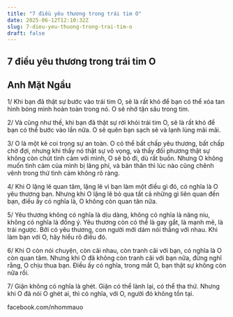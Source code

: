 ```yaml
---
title: "7 điều yêu thương trong trái tim O"
date: 2025-06-12T12:10:32Z
slug: 7-dieu-yeu-thuong-trong-trai-tim-o
draft: false
---
```


## 7 điều yêu thương trong trái tim O

## Anh Mặt Ngầu

1/ Khi bạn đã thật sự bước vào trái tim O, sẽ là rất khó để bạn có thể xóa tan hình bóng mình hoàn toàn trong nó. 
 O sẽ nhớ tận sâu trong tim.

 2/ Và cũng như thế, khi bạn đã thật sự rời khỏi trái tim O, sẽ là rất khó để bạn có thể bước vào lần nữa. 
 O sẽ quên bạn sạch sẽ và lạnh lùng mãi mãi.
 
3/ O là một kẻ coi trọng sự an toàn. O có thể bất chấp yêu thương, bất chấp chờ đợi, nhưng khi thấy nó thật sự vô vọng, và thấy đối phương thật sự không còn chút tình cảm với mình, O sẽ bỏ đi, dù rất buồn. Nhưng O không muốn tình cảm của mình bị lãng phí, và bản thân thì lúc nào cũng chênh vênh trong thứ tình cảm không rõ ràng.
 
4/ Khi O lặng lẽ quan tâm, lặng lẽ vì bạn làm một điều gì đó, có nghĩa là O yêu thương bạn. Nhưng khi O lặng lẽ bỏ qua tất cả những gì liên quan đến bạn, điều ấy có nghĩa là, O không còn quan tân nữa.
 
5/ Yêu thương không có nghĩa là dịu dàng, không có nghĩa là nâng niu, không có nghĩa là đồng ý. Yêu thương còn có thể là gay gắt, là mạnh mẽ, là trái ngược. Bởi có yêu thương, con người mới dám nói thẳng với nhau. Khi làm bạn với O, hãy hiểu rõ điều đó.
 
 6/ Khi O còn nói chuyện, còn cãi nhau, còn tranh cãi với bạn, có nghĩa là O còn quan tâm. Nhưng khi O đã không còn tranh cãi với bạn nữa, đừng nghĩ rằng, O chịu thua bạn. Điều ấy có nghĩa, trong mắt O, bạn thật sự không còn nữa rồi.
 
7/ Giận không có nghĩa là ghét. Giận có thể lành lại, có thể tha thứ. Nhưng khi O đã nói O ghét ai, thì có nghĩa, với O, người đó không tồn tại.
 
 
facebook.com/nhommauo​